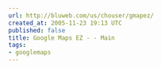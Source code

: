```yaml
---
url: http://bluweb.com/us/chouser/gmapez/
created_at: 2005-11-23 19:13 UTC
published: false
title: Google Maps EZ - - Main
tags:
- googlemaps
---
```



